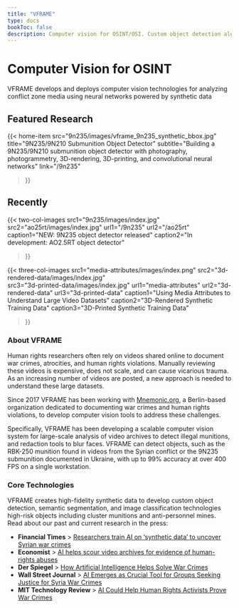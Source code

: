 ```yaml
---
title: "VFRAME"
type: docs
bookToc: false
description: Computer vision for OSINT/OSI. Custom object detection algorithms trained with photorealistic synthetic data.
---
```



# Computer Vision for OSINT

VFRAME develops and deploys computer vision technologies for analyzing conflict zone media using neural networks powered by synthetic data

## Featured Research

{{< home-item 
    src="9n235/images/vframe_9n235_synthetic_bbox.jpg" 
    title="9N235/9N210 Submunition Object Detector"
    subtitle="Building a 9N235/9N210 submunition object detector with photography, photogrammetry, 3D-rendering, 3D-printing, and convolutional neural networks"
    link="/9n235"
>}}


## Recently


{{< two-col-images
    src1="9n235/images/index.jpg" 
    src2="ao25rt/images/index.jpg" 
    url1="/9n235"
    url2="/ao25rt"
    caption1="NEW: 9N235 object detector released"
    caption2="In development: AO2.5RT object detector"
>}}


{{< three-col-images
    src1="media-attributes/images/index.png"
    src2="3d-rendered-data/images/index.jpg"  
    src3="3d-printed-data/images/index.jpg" 
    url1="media-attributes"
    url2="3d-rendered-data"
    url3="3d-printed-data"
    caption1="Using Media Attributes to Understand Large Video Datasets"
    caption2="3D-Rendered Synthetic Training Data"
    caption3="3D-Printed Synthetic Training Data"
>}}



### About VFRAME

Human rights researchers often rely on videos shared online to document war crimes, atrocities, and human rights violations. Manually reviewing these videos is expensive, does not scale, and can cause vicarious trauma. As an increasing number of videos are posted, a new approach is needed to understand these large datasets.

Since 2017 VFRAME has been working with [Mnemonic.org](http://mnemonic.org), a Berlin-based organization dedicated to documenting war crimes and human rights violations, to develop computer vision tools to address these challenges.

Specifically, VFRAME has been developing a scalable computer vision system for large-scale analysis of video archives to detect illegal munitions, and redaction tools to blur faces. VFRAME can detect objects, such as the RBK-250 munition found in videos from the Syrian conflict or the 9N235 submunition documented in Ukraine, with up to 99% accuracy at over 400 FPS on a single workstation.

### Core Technologies

VFRAME creates high-fidelity synthetic data to develop custom object detection, semantic segmentation, and image classification technologies high-risk objects including cluster munitions and anti-personnel mines. Read about our past and current research in the press:

- **Financial Times** > [Researchers train AI on ‘synthetic data’ to uncover Syrian war crimes](https://www.ft.com/content/8399873e-0dda-4c87-ba59-0e2678166fba)
- **Economist** > [AI helps scour video archives for evidence of human-rights abuses](https://www.economist.com/international/2021/06/05/ai-helps-scour-video-archives-for-evidence-of-human-rights-abuses)
- **Der Spiegel** > [How Artificial Intelligence Helps Solve War Crimes](https://www.spiegel.de/politik/ausland/wie-kuenstliche-intelligenz-bei-der-aufklaerung-von-kriegsverbrechen-hilft-a-670d8c14-0b8b-42bc-a5b0-e74250cff225)
- **Wall Street Journal** > [AI Emerges as Crucial Tool for Groups Seeking Justice for Syria War Crimes](https://www.wsj.com/articles/ai-emerges-as-crucial-tool-for-groups-seeking-justice-for-syria-war-crimes-11613228401)
- **MIT Technology Review** > [AI Could Help Human Rights Activists Prove War Crimes](https://www.technologyreview.com/2020/06/25/1004466/ai-could-help-human-rights-activists-prove-war-crimes/)